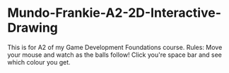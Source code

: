 # Mundo-Frankie-A2-2D-Interactive-Drawing
This is for A2 of my Game Development Foundations course.
Rules: Move your mouse and watch as the balls follow! Click you're space bar and see which colour you get.
